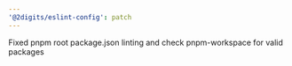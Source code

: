 ```yaml
---
'@2digits/eslint-config': patch
---
```


Fixed pnpm root package.json linting and check pnpm-workspace for valid packages
